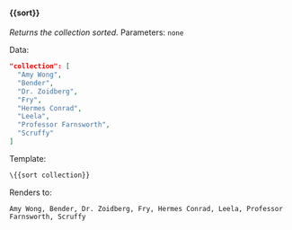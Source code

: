 #### \{{sort}}
_Returns the collection sorted._
Parameters: `none`

Data:

```json
"collection": [
  "Amy Wong",
  "Bender",
  "Dr. Zoidberg",
  "Fry",
  "Hermes Conrad",
  "Leela",
  "Professor Farnsworth",
  "Scruffy"
]
```
Template:

```html
\{{sort collection}}
```

Renders to:

```
Amy Wong, Bender, Dr. Zoidberg, Fry, Hermes Conrad, Leela, Professor Farnsworth, Scruffy
```